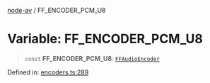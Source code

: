 [node-av](../globals.md) / FF\_ENCODER\_PCM\_U8

# Variable: FF\_ENCODER\_PCM\_U8

> `const` **FF\_ENCODER\_PCM\_U8**: [`FFAudioEncoder`](../type-aliases/FFAudioEncoder.md)

Defined in: [encoders.ts:289](https://github.com/seydx/av/blob/f8631fc881b394300b1479f511d55cf1c370a87f/src/constants/encoders.ts#L289)

